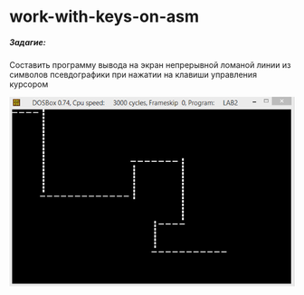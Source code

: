 # work-with-keys-on-asm
<h5>Задагие:</h5>
Составить программу вывода на экран непрерывной ломаной линии из символов псевдографики при нажатии на клавиши управления курсором



![Result](/result.jpg)
